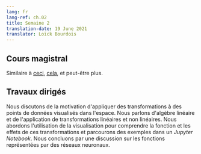 ```yaml
---
lang: fr
lang-ref: ch.02
title: Semaine 2
translation-date: 19 June 2021
translator: Loïck Bourdois
---
```


<!--
## Lecture

Similar to [this](https://atcold.github.io/pytorch-Deep-Learning/en/week11/11-1/), [this](https://atcold.github.io/pytorch-Deep-Learning/en/week11/11-2/), and possibly more.
-->

## Cours magistral 
Similaire à [ceci](https://atcold.github.io/pytorch-Deep-Learning/fr/week11/11-1/), [cela](https://atcold.github.io/pytorch-Deep-Learning/fr/week11/11-2/), et peut-être plus.


<!--
## Practicum

We discuss the motivation for applying transformations to data points visualized in space. We talk about Linear Algebra and the application of linear and non-linear transformations. We discuss the use of visualization to understand the function and effects of these transformations. We walk through examples in a Jupyter Notebook and conclude with a discussion of functions represented by neural networks.
-->

## Travaux dirigés
Nous discutons de la motivation d'appliquer des transformations à des points de données visualisés dans l'espace. Nous parlons d'algèbre linéaire et de l'application de transformations linéaires et non linéaires. Nous abordons l'utilisation de la visualisation pour comprendre la fonction et les effets de ces transformations et parcourons des exemples dans un *Jupyter Notebook*. Nous concluons par une discussion sur les fonctions représentées par des réseaux neuronaux.
